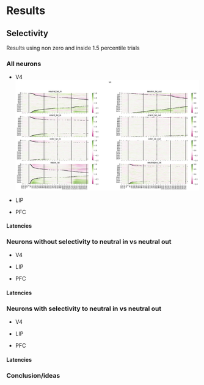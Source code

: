 # Results

## Selectivity
Results using non zero and inside 1.5 percentile trials
### All neurons
* V4
![all neurons nonzeropercentile trials v4](losadac/doc/img/v4_selectivity.jpg?raw=true "Title")
* LIP

* PFC

#### Latencies

### Neurons without selectivity to neutral in vs neutral out
* V4

* LIP

* PFC

#### Latencies

### Neurons with selectivity to neutral in vs neutral out
* V4

* LIP

* PFC

#### Latencies

### Conclusion/ideas

